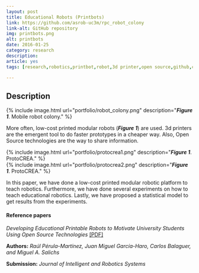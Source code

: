 ```yaml
---
layout: post
title: Educational Robots (Printbots)
link: https://github.com/asrob-uc3m/rpc_robot_colony
link-alt: GitHub repository
img: printbots.png
alt: printbots
date: 2016-01-25
category: research
description: 
article: yes
tags: [research,robotics,printbot,robot,3d printer,open source,github,crea,robotica,educativa]

---
```


## Description

{% include image.html url="portfolio/robot_colony.png" description="<b><i>Figure 1</i></b>. Mobile robot colony." %}

More often, low-cost printed modular robots (<b><i>Figure 1</i></b>) are used. 3d printers are the emergent tool to do faster prototypes in a cheaper way. Also, Open Source technologies are the way to share information. 

<div class="row">
  <div class="col-sm-6">
    {% include image.html url="portfolio/protocrea1.png" description="<b><i>Figure 1</i></b>. ProtoCREA." %}
  </div>
  <div class="col-sm-6">
    {% include image.html url="portfolio/protocrea2.png" description="<b><i>Figure 1</i></b>. ProtoCREA." %}
  </div>
</div>

In this paper, we have done a low-cost printed modular robotic platform to teach robotics. Furthermore, we have done several experiments on how to teach educational robotics. Lastly, we have proposed a statistical model to get results from the experiments.

#### Reference papers

_Developing Educational Printable Robots to Motivate University Students Using Open Source Technologies_ <a class="no-print" href="/papers/Perula-Martinez2015a.pdf" target="_blank"> [PDF]</a>

**Authors:** _Raúl Pérula-Martínez, Juan Miguel García-Haro, Carlos Balaguer, and Miguel A. Salichs_

**Submission:** _Journal of Intelligent and Robotics Systems_
